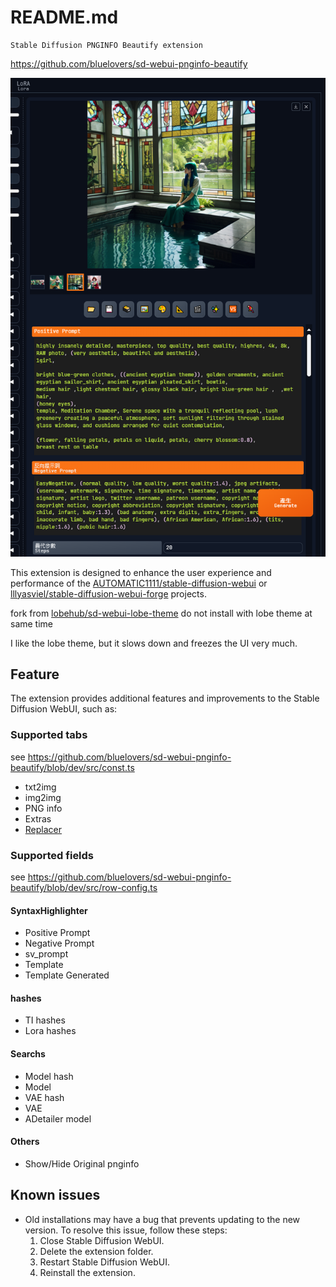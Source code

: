 # README.md

    Stable Diffusion PNGINFO Beautify extension

https://github.com/bluelovers/sd-webui-pnginfo-beautify

![img.png](docs/img.png)

This extension is designed to enhance the user experience and performance of
the [AUTOMATIC1111/stable-diffusion-webui](https://github.com/AUTOMATIC1111/stable-diffusion-webui)
or [lllyasviel/stable-diffusion-webui-forge](https://github.com/lllyasviel/stable-diffusion-webui-forge) projects.

fork from [lobehub/sd-webui-lobe-theme](https://github.com/lobehub/sd-webui-lobe-theme)
do not install with lobe theme at same time

I like the lobe theme, but it slows down and freezes the UI very much.

## Feature

The extension provides additional features and improvements to the Stable Diffusion WebUI, such as:

### Supported tabs

see https://github.com/bluelovers/sd-webui-pnginfo-beautify/blob/dev/src/const.ts

- txt2img
- img2img
- PNG info
- Extras
- [Replacer](https://github.com/light-and-ray/sd-webui-replacer)

### Supported fields

see https://github.com/bluelovers/sd-webui-pnginfo-beautify/blob/dev/src/row-config.ts

#### SyntaxHighlighter

- Positive Prompt
- Negative Prompt
- sv_prompt
- Template
- Template Generated

#### hashes

- TI hashes
- Lora hashes

#### Searchs

- Model hash
- Model
- VAE hash
- VAE
- ADetailer model

#### Others

- Show/Hide Original pnginfo

## Known issues

- Old installations may have a bug that prevents updating to the new version. To resolve this issue, follow these steps:
    1. Close Stable Diffusion WebUI.
    2. Delete the extension folder.
    3. Restart Stable Diffusion WebUI.
    4. Reinstall the extension.
